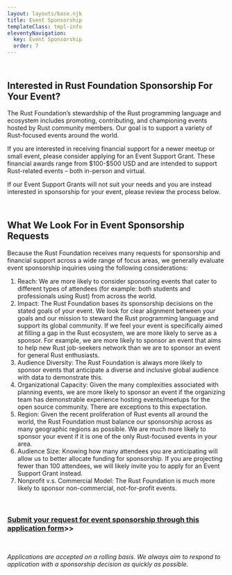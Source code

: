 ```yaml
---
layout: layouts/base.njk
title: Event Sponsorship
templateClass: tmpl-info
eleventyNavigation:
  key: Event Sponsorship
  order: 7
---
```


<section class="container event-sponsorship">
    <div class="section" style="margin-top: 4em;">
    <h2>Interested in Rust Foundation Sponsorship For Your Event?</h2>
    <p>The Rust Foundation’s stewardship of the Rust programming language and ecosystem includes promoting, contributing, and championing events hosted by Rust community members. Our goal is to support a variety of Rust-focused events around the world.</p>
    <p>If you are interested in receiving financial support for a newer meetup or small event, please consider applying for an Event Support Grant. These financial awards range from $100-$500 USD and are intended to support Rust-related events – both in-person and virtual.</p>
     <p>If our Event Support Grants will not suit your needs and you are instead interested in sponsorship for your event, please review the process below.</p></div></section>
    <section class="container event-sponsorship-details">
    <div class="section" style="margin-top: 4em;">
    <h2>What We Look For in Event Sponsorship Requests</h2>
    <p>Because the Rust Foundation receives many requests for sponsorship and financial support across a wide range of focus areas, we generally evaluate event sponsorship inquiries using the following considerations:</p>
    <ol>
    <li>Reach: We are more likely to consider sponsoring events that cater to different types of attendees (for example: both students and professionals using Rust) from across the world.</li>
    <li>Impact: The Rust Foundation bases its sponsorship decisions on the stated goals of your event. We look for clear alignment between your goals and our mission to steward the Rust programming language and support its global community. If we feel your event is specifically aimed at filling a gap in the Rust ecosystem, we are more likely to serve as a sponsor. For example, we are more likely to sponsor an event that aims to help new Rust job-seekers network than we are to sponsor an event for general Rust enthusiasts.</li>
    <li>Audience Diversity: The Rust Foundation is always more likely to sponsor events that anticipate a diverse and inclusive global audience with data to demonstrate this.</li>
    <li>Organizational Capacity: Given the many complexities associated with planning events, we are more likely to sponsor an event if the organizing team has demonstrable experience hosting events/meetups for the open source community. There are exceptions to this expectation.</li>
    <li>Region: Given the recent proliferation of Rust events all around the world, the Rust Foundation must balance our sponsorship across as many geographic regions as possible. We are much more likely to sponsor your event if it is one of the only Rust-focused events in your area.</li>
    <li>Audience Size: Knowing how many attendees you are anticipating will allow us to better allocate funding for sponsorship. If you are projecting fewer than 100 attendees, we will likely invite you to apply for an Event Support Grant instead.</li>
    <li>Nonprofit v.s. Commercial Model: The Rust Foundation is much more likely to sponsor non-commercial, not-for-profit events.</li>
    </ol>
    <br>
    <h3><a href="https://docs.google.com/forms/d/e/1FAIpQLSf8UfYBuHCWTORuo1bho54YG2D9sEy8a6DJIiLgBQDLUuMGzw/viewform">Submit your request for event sponsorship through this application form</a>>></h3>
    <br>
   <p><i>Applications are accepted on a rolling basis. We always aim to respond to application with a sponsorship decision as quickly as possible.</i></p></div></section>
